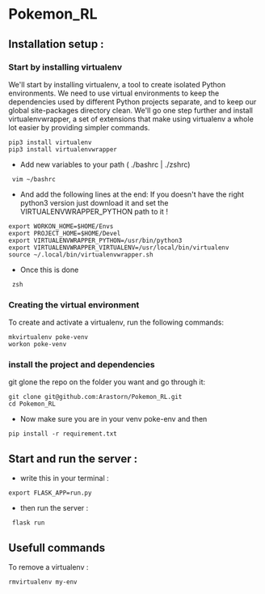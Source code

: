# Pokemon_RL

## Installation setup :

### Start by installing virtualenv

We'll start by installing virtualenv, a tool to create isolated Python environments. We need to use virtual environments to keep the dependencies used by different Python projects separate, and to keep our global site-packages directory clean. We'll go one step further and install virtualenvwrapper, a set of extensions that make using virtualenv a whole lot easier by providing simpler commands.

```
pip3 install virtualenv
pip3 install virtualenvwrapper
```

 - Add new variables to your path ( ./bashrc | ./zshrc)

```
 vim ~/bashrc
```

 - And add the following lines at the end:
 If you doesn't have the right python3 version just download it and set the VIRTUALENVWRAPPER_PYTHON path to it !

```
export WORKON_HOME=$HOME/Envs
export PROJECT_HOME=$HOME/Devel
export VIRTUALENVWRAPPER_PYTHON=/usr/bin/python3
export VIRTUALENVWRAPPER_VIRTUALENV=/usr/local/bin/virtualenv
source ~/.local/bin/virtualenvwrapper.sh
```

 - Once this is done

```
 zsh
 ```

### Creating the virtual environment

To create and activate a virtualenv, run the following commands:

```
mkvirtualenv poke-venv
workon poke-venv
```


### install the project and dependencies

git glone the repo on the folder you want and go through it:

```
git clone git@github.com:Arastorn/Pokemon_RL.git
cd Pokemon_RL
```

- Now make sure you are in your venv poke-env and then

```
pip install -r requirement.txt
```

## Start and run the server :

 - write this in your terminal :

```
export FLASK_APP=run.py
```

 - then run the server :

```
 flask run
 ```

## Usefull commands

To remove a virtualenv :

```
rmvirtualenv my-env
```
